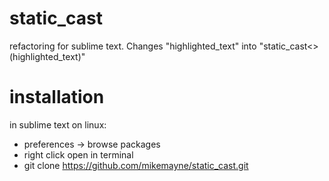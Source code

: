 # static_cast
refactoring for sublime text. Changes "highlighted_text" into "static_cast<>(highlighted_text)" 

# installation
in sublime text on linux:
- preferences -> browse packages
- right click open in terminal
- git clone https://github.com/mikemayne/static_cast.git
